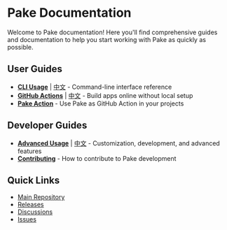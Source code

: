 # Pake Documentation

Welcome to Pake documentation! Here you'll find comprehensive guides and documentation to help you start working with Pake as quickly as possible.

## User Guides

- **[CLI Usage](cli-usage.md)** | [中文](cli-usage_CN.md) - Command-line interface reference
- **[GitHub Actions](github-actions-usage.md)** | [中文](github-actions-usage_CN.md) - Build apps online without local setup
- **[Pake Action](pake-action.md)** - Use Pake as GitHub Action in your projects

## Developer Guides

- **[Advanced Usage](advanced-usage.md)** | [中文](advanced-usage_CN.md) - Customization, development, and advanced features
- **[Contributing](../CONTRIBUTING.md)** - How to contribute to Pake development

## Quick Links

- [Main Repository](https://github.com/tw93/Pake)
- [Releases](https://github.com/tw93/Pake/releases)
- [Discussions](https://github.com/tw93/Pake/discussions)
- [Issues](https://github.com/tw93/Pake/issues)
